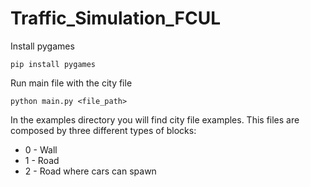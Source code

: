 # Traffic_Simulation_FCUL

Install pygames

```
pip install pygames
```

Run main file with the city file

```
python main.py <file_path>
```

In the examples directory you will find city file examples. This files are composed by three different types of blocks:

- 0 - Wall
- 1 - Road
- 2 - Road where cars can spawn

